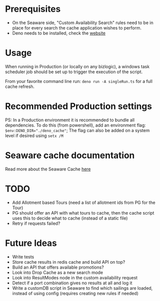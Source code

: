 # Prerequisites
* On the Seaware side, "Custom Availability Search" rules need to be in place for every search the cache application wishes to perform.
* Deno needs to be installed, check the [website](https://deno.land/)

# Usage
When running in Production (or locally on any bizlogic), a windows task scheduler job should be set up to trigger the execution of the script. 

From your favorite command line run: ```deno run -A singleRun.ts``` for a full cache refresh.

# Recommended Production settings
PS: In a Production environment it is recommended to bundle all dependencies. To do this (from powershell), add an environment flag: ```$env:DENO_DIR="./deno_cache"```;
The flag can also be added on a system level if desired using ```setx /M```

# Seaware cache documentation
Read more about the Seaware Cache [here](https://versonix.atlassian.net/wiki/spaces/PublicDocs/pages/10289154/Availability+Cache)

# TODO
* Add Allotment based Tours (need a list of allotment ids from PG for the Tour)
* PG should offer an API with what tours to cache, then the cache script uses this to decide what to cache (instead of a static file)
* Retry if requests failed?

# Future Ideas
* Write tests
* Store cache results in redis cache and build API on top?
* Build an API that offers available promotions?
* Look into Drop Cache as a new search mode
* Look into ResultModes node in the custom availability request 
* Detect if a port combination gives no results at all and log it
* Write a customDB script in Seaware to find which sailings are loaded, instead of using config (requires creating new rules if needed)